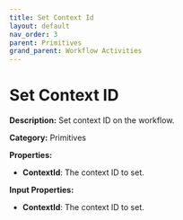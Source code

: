 ```yaml
---
title: Set Context Id
layout: default
nav_order: 3
parent: Primitives
grand_parent: Workflow Activities
---
```


# Set Context ID

**Description:** Set context ID on the workflow.

**Category:** Primitives

**Properties:**
- **ContextId**: The context ID to set.

**Input Properties:**
- **ContextId**: The context ID to set.


